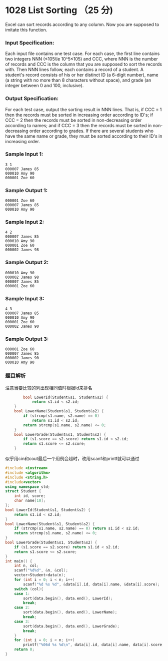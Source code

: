 # 1028 List Sorting （25 分)

Excel can sort records according to any column. Now you are supposed to imitate this function.

### Input Specification:

Each input file contains one test case. For each case, the first line contains two integers NNN (≤105\\le 10^5≤10​5​​) and CCC, where NNN is the number of records and CCC is the column that you are supposed to sort the records with. Then NNN lines follow, each contains a record of a student. A student's record consists of his or her distinct ID (a 6-digit number), name (a string with no more than 8 characters without space), and grade (an integer between 0 and 100, inclusive).

### Output Specification:

For each test case, output the sorting result in NNN lines. That is, if CCC = 1 then the records must be sorted in increasing order according to ID's; if CCC = 2 then the records must be sorted in non-decreasing order according to names; and if CCC = 3 then the records must be sorted in non-decreasing order according to grades. If there are several students who have the same name or grade, they must be sorted according to their ID's in increasing order.

### Sample Input 1:

    3 1
    000007 James 85
    000010 Amy 90
    000001 Zoe 60
    

### Sample Output 1:

    000001 Zoe 60
    000007 James 85
    000010 Amy 90
    

### Sample Input 2:

    4 2
    000007 James 85
    000010 Amy 90
    000001 Zoe 60
    000002 James 98
    

### Sample Output 2:

    000010 Amy 90
    000002 James 98
    000007 James 85
    000001 Zoe 60
    

### Sample Input 3:

    4 3
    000007 James 85
    000010 Amy 90
    000001 Zoe 60
    000002 James 90
    

### Sample Output 3:

    000001 Zoe 60
    000007 James 85
    000002 James 90
    000010 Amy 90

### 题目解析

注意当要比较的列出现相同值时根据Id来排名
```C++
        bool LowerId(Student&s1, Student&s2) {
			return s1.id < s2.id;
	}
	bool LowerName(Student&s1, Student&s2) {
		if (strcmp(s1.name, s2.name) == 0)
			return s1.id < s2.id;
		return strcmp(s1.name, s2.name) <= 0;
	}
	bool LowerGrade(Student&s1, Student&s2) {
		if (s1.score == s2.score) return s1.id < s2.id;
		return s1.score <= s2.score;
	}
```
似乎用cin和cout最后一个用例会超时，改用scanf和printf就可以通过

```C++
#include <iostream>
#include <algorithm>
#include <string.h>
#include<vector>
using namespace std;
struct Student {
	int id, score;
	char name[10];
};
bool LowerId(Student&s1, Student&s2) {
	return s1.id < s2.id;
}
bool LowerName(Student&s1, Student&s2) {
	if (strcmp(s1.name, s2.name) == 0) return s1.id < s2.id;
	return strcmp(s1.name, s2.name) <= 0;
}
bool LowerGrade(Student&s1, Student&s2) {
	if (s1.score == s2.score) return s1.id < s2.id;
	return s1.score <= s2.score;
}
int main() {
	int n, col;
	scanf("%d%d", &n, &col);
	vector<Student>data(n);
	for (int i = 0; i < n; i++)
		scanf("%d %s %d", &data[i].id, data[i].name, &data[i].score);
	switch (col){
	case 1:
		sort(data.begin(), data.end(), LowerId);
		break;
	case 2:
		sort(data.begin(), data.end(), LowerName);
		break;
	case 3:
		sort(data.begin(), data.end(), LowerGrade);
		break;
	}
	for (int i = 0; i < n; i++)
		printf("%06d %s %d\n", data[i].id, data[i].name, data[i].score);
	return 0;
}
```
